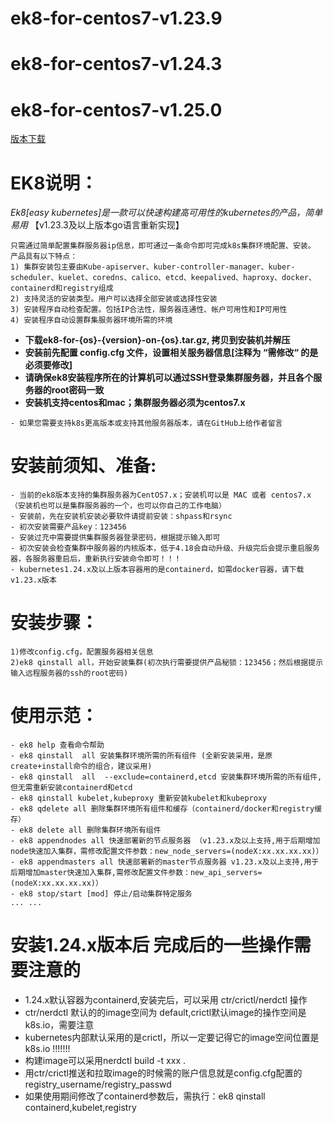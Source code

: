 # ek8-for-centos7-v1.23.9
# ek8-for-centos7-v1.24.3
# ek8-for-centos7-v1.25.0

[版本下载](https://github.com/catman002/kubernetes-ek8/releases)


# EK8说明：
*Ek8[easy kubernetes]是一款可以快速构建高可用性的kubernetes的产品，简单易用* 【v1.23.3及以上版本go语言重新实现】
```
只需通过简单配置集群服务器ip信息，即可通过一条命令即可完成k8s集群环境配置、安装。
产品具有以下特点：
1) 集群安装包主要由Kube-apiserver、kuber-controller-manager、kuber-scheduler、kuelet、coredns、calico、etcd、keepalived、haproxy、docker、containerd和registry组成
2) 支持灵活的安装类型。用户可以选择全部安装或选择性安装
3) 安装程序自动检查配置。包括IP合法性，服务器连通性、帐户可用性和IP可用性
4) 安装程序自动设置群集服务器环境所需的环境
```
- **下载ek8-for-{os}-{version}-on-{os}.tar.gz, 拷贝到安装机并解压**
- **安装前先配置 config.cfg 文件，设置相关服务器信息[注释为 “需修改“ 的是必须要修改]**
- **请确保ek8安装程序所在的计算机可以通过SSH登录集群服务器，并且各个服务器的root密码一致**
- **安装机支持centos和mac；集群服务器必须为centos7.x**

```
- 如果您需要支持k8s更高版本或支持其他服务器版本，请在GitHub上给作者留言

```

# 安装前须知、准备:
```
- 当前的ek8版本支持的集群服务器为CentOS7.x；安装机可以是 MAC 或者 centos7.x（安装机也可以是集群服务器的一个，也可以你自己的工作电脑）
- 安装前，先在安装机安装必要软件请提前安装：shpass和rsync
- 初次安装需要产品key：123456 
- 安装过充中需要提供集群服务器登录密码，根据提示输入即可
- 初次安装会检查集群中服务器的内核版本，低于4.18会自动升级、升级完后会提示重启服务器，各服务器重启后，重新执行安装命令即可！！！
- kubernetes1.24.x及以上版本容器用的是containerd，如需docker容器，请下载v1.23.x版本
```

# 安装步骤：
```
1)修改config.cfg，配置服务器相关信息
2)ek8 qinstall all，开始安装集群(初次执行需要提供产品秘锁：123456；然后根据提示输入远程服务器的ssh的root密码)
```

# 使用示范：
```
- ek8 help 查看命令帮助
- ek8 qinstall  all 安装集群环境所需的所有组件 (全新安装采用，是原create+install命令的组合，建议采用)
- ek8 qinstall  all  --exclude=containerd,etcd 安装集群环境所需的所有组件,但无需重新安装containerd和etcd
- ek8 qinstall kubelet,kubeproxy 重新安装kubelet和kubeproxy
- ek8 qdelete all 删除集群环境所有组件和缓存（containerd/docker和registry缓存）
- ek8 delete all 删除集群环境所有组件
- ek8 appendnodes all 快速部署新的节点服务器 （v1.23.x及以上支持,用于后期增加node快速加入集群，需修改配置文件参数：new_node_servers=(nodeX:xx.xx.xx.xx)）
- ek8 appendmasters all 快速部署新的master节点服务器 v1.23.x及以上支持,用于后期增加master快速加入集群,需修改配置文件参数：new_api_servers=(nodeX:xx.xx.xx.xx)）
- ek8 stop/start [mod] 停止/启动集群特定服务
... ...
```

# 安装1.24.x版本后 完成后的一些操作需要注意的
- 1.24.x默认容器为containerd,安装完后，可以采用 ctr/crictl/nerdctl 操作
- ctr/nerdctl 默认的的image空间为 default,crictl默认image的操作空间是k8s.io，需要注意
- kubernetes内部默认采用的是crictl，所以一定要记得它的image空间位置是k8s.io !!!!!!!
- 构建image可以采用nerdctl build -t xxx .
- 用ctr/crictl推送和拉取image的时候需的账户信息就是config.cfg配置的registry_username/registry_passwd
- 如果使用期间修改了containerd参数后，需执行：ek8 qinstall containerd,kubelet,registry 


